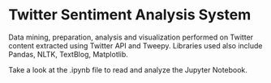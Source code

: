 # Twitter Sentiment Analysis System

Data mining, preparation, analysis and visualization performed on Twitter content extracted using Twitter API and Tweepy.
Libraries used also include Pandas, NLTK, TextBlog, Matplotlib.

Take a look at the .ipynb file to read and analyze the Jupyter Notebook.

